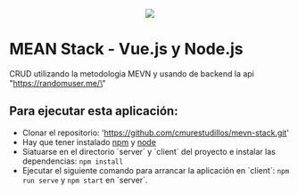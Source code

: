 <p align="center">
  <a href="https://www.buymeacoffee.com/cmur" rel=”noopener noreferrer”><img src="https://img.buymeacoffee.com/button-api/?text=Buy me a coffee&emoji=&slug=cmur&button_colour=FFDD00&font_colour=000000&font_family=Cookie&outline_colour=000000&coffee_colour=ffffff"></a>
</p>

# MEAN Stack - Vue.js y Node.js

CRUD  utilizando la metodologia MEVN y usando de backend la api \"https://randomuser.me/\"

## Para ejecutar esta aplicación:
* Clonar el repositorio: 'https://github.com/cmurestudillos/mevn-stack.git'
* Hay que tener instalado [npm](https://www.npmjs.com) y [node](https://nodejs.org/es/)
* Siatuarse en el directorio ´server´ y ´client´ del proyecto e instalar las dependencias: `npm install`
* Ejecutar el siguiente comando para arrancar la aplicación en ´client´: `npm run serve` y `npm start` en ´server´.